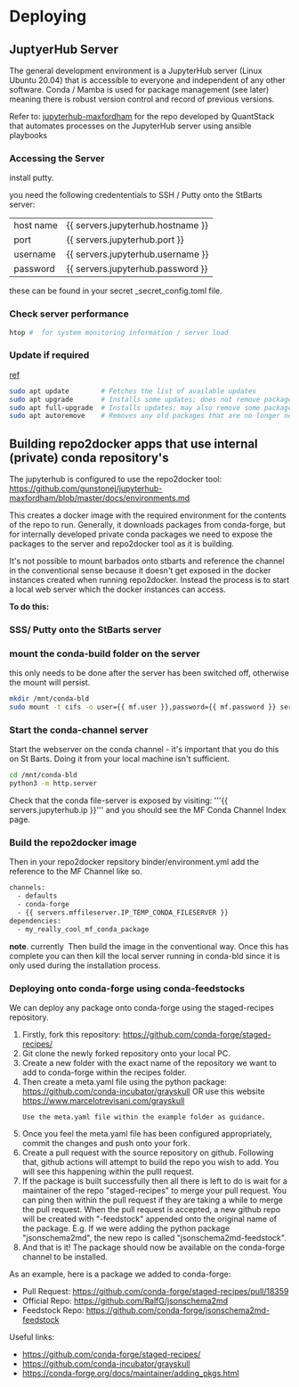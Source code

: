 # Deploying

## JuptyerHub Server

The general development environment is a JupyterHub server (Linux Ubuntu 20.04) that is accessible to everyone and independent of any other software. Conda / Mamba is used for package management (see later) meaning there is robust version control and record of previous versions.

Refer to:
[jupyterhub-maxfordham](https://github.com/gunstonej/jupyterhub-maxfordham)
for the repo developed by QuantStack that automates processes on the JupyterHub server using ansible playbooks

### Accessing the Server

install putty.

you need the following credententials to SSH / Putty onto the StBarts server:

|           |                                   |
| --------- | --------------------------------- |
| host name | {{ servers.jupyterhub.hostname }} |
| port      | {{ servers.jupyterhub.port }}     |
| username  | {{ servers.jupyterhub.username }} |
| password  | {{ servers.jupyterhub.password }} |

these can be found in your secret _secret_config.toml file.

### Check server performance

```bash
htop #  for system monitoring information / server load
```

### Update if required

[ref](https://askubuntu.com/questions/196768/how-to-install-updates-via-command-line)

```bash
sudo apt update        # Fetches the list of available updates
sudo apt upgrade       # Installs some updates; does not remove packages
sudo apt full-upgrade  # Installs updates; may also remove some packages, if needed
sudo apt autoremove    # Removes any old packages that are no longer needed
```

## Building repo2docker apps that use internal (private) conda repository's

The jupyterhub is configured to use the repo2docker tool:
https://github.com/gunstonej/jupyterhub-maxfordham/blob/master/docs/environments.md

This creates a docker image with the required environment for the contents of the repo to run.
Generally, it downloads packages from conda-forge, but for internally developed private conda
packages we need to expose the packages to the server and repo2docker tool as it is building.

It's not possible to mount barbados onto stbarts and reference the channel in the conventional sense because it doesn't get exposed in the docker instances created when running repo2docker.
Instead the process is to start a local web server which the docker instances can access.

**To do this:**

### SSS/ Putty onto the StBarts server

### mount the conda-build folder on the server

this only needs to be done after the server has been switched off, otherwise the mount will persist.

```bash
mkdir /mnt/conda-bld
sudo mount -t cifs -o user={{ mf.user }},password={{ mf.password }} servers.mffileserver.FDIR_CONDA_BUILD /mnt/conda-bld
```

### Start the conda-channel server

Start the webserver on the conda channel - it's important that you do this on St Barts. Doing it from your local machine isn't sufficient.

```bash
cd /mnt/conda-bld
python3 -m http.server
```

Check that the conda file-server is exposed by visiting:
'''{{ servers.jupyterhub.ip }}''' and you should see the MF Conda Channel Index page.

### Build the repo2docker image

Then in your repo2docker repsitory binder/environment.yml add the reference to the MF Channel like so. 

```bash
channels:
  - defaults
  - conda-forge
  - {{ servers.mffileserver.IP_TEMP_CONDA_FILESERVER }}
dependencies:
  - my_really_cool_mf_conda_package
```

__note__. currently
​
Then build the image in the conventional way. Once this has complete you can then kill the local server running in conda-bld since it is only used during the installation process.

### Deploying onto conda-forge using conda-feedstocks

We can deploy any package onto conda-forge using the staged-recipes repository.

1. Firstly, fork this repository: https://github.com/conda-forge/staged-recipes/
2. Git clone the newly forked repository onto your local PC.
3. Create a new folder with the exact name of the repository we want to add to conda-forge within the recipes folder.
4. Then create a meta.yaml file using the python package: https://github.com/conda-incubator/grayskull OR use this website https://www.marcelotrevisani.com/grayskull
	```{note}
	Use the meta.yaml file within the example folder as guidance.
	```
5. Once you feel the meta.yaml file has been configured appropriately, commit the changes and push onto your fork.
6. Create a pull request with the source repository on github. Following that, github actions will attempt to build the repo you wish to add. 
You will see this happening within the pulll request.
7. If the package is built successfully then all there is left to do is wait for a maintainer of the repo "staged-recipes" to merge your pull request.
You can ping then within the pull request if they are taking a while to merge the pull request.
When the pull request is accepted, a new github repo will be created with "-feedstock" appended onto the original name of the package.
E.g. If we were adding the python package "jsonschema2md", the new repo is called "jsonschema2md-feedstock".
8. And that is it! The package should now be available on the conda-forge channel to be installed.
    
As an example, here is a package we added to conda-forge:
- Pull Request: https://github.com/conda-forge/staged-recipes/pull/18359
- Official Repo: https://github.com/RalfG/jsonschema2md
- Feedstock Repo: https://github.com/conda-forge/jsonschema2md-feedstock
	
Useful links:
- https://github.com/conda-forge/staged-recipes/
- https://github.com/conda-incubator/grayskull
- https://conda-forge.org/docs/maintainer/adding_pkgs.html
